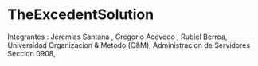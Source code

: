 # TheExcedentSolution
Integrantes : Jeremias Santana , Gregorio Acevedo , Rubiel Berroa, Universidad Organizacion &amp; Metodo (O&amp;M), Administracion de Servidores Seccion 0908, 
